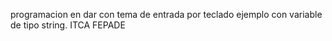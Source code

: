 programacion en dar con tema de entrada por teclado
ejemplo con variable de tipo string.
ITCA FEPADE
